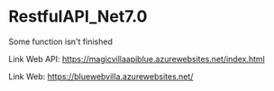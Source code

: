 # RestfulAPI_Net7.0
Some function isn't finished

Link Web API: https://magicvillaapiblue.azurewebsites.net/index.html

Link Web: https://bluewebvilla.azurewebsites.net/
